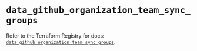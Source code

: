 # `data_github_organization_team_sync_groups`

Refer to the Terraform Registry for docs: [`data_github_organization_team_sync_groups`](https://registry.terraform.io/providers/integrations/github/5.44.0/docs/data-sources/organization_team_sync_groups).
